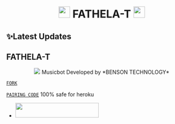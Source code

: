 <h1 align="center"><img src="./assets/logo.gif" width="30px"> FATHELA-T <img src="./assets/logo.gif" width="30px"></h1>

## ✨Latest Updates
## FATHELA-T

<p align="center"> 
<img src="https://i.imgur.com/xFmW8er.jpeg" />
Musicbot Developed by  *BENSON TECHNOLOGY*
  
[`FORK`](https://github.com/ugandac/BENSON-TECHNOLOGY/fork)

[`PAIRING CODE`](https://benson-technology-pairing-288deb8d1f77.herokuapp.com/pair)
  100% safe for heroku 

  - <a align="center"><a href="https://dashboard.heroku.com/new?template=https://github.com/ugandac/Fathela"> <img src="https://img.shields.io/badge/DEPLOY%20NOW-blue?style=for-the-badge&logo=heroku" width="220" height="38.45"/></a></p>
  



  

